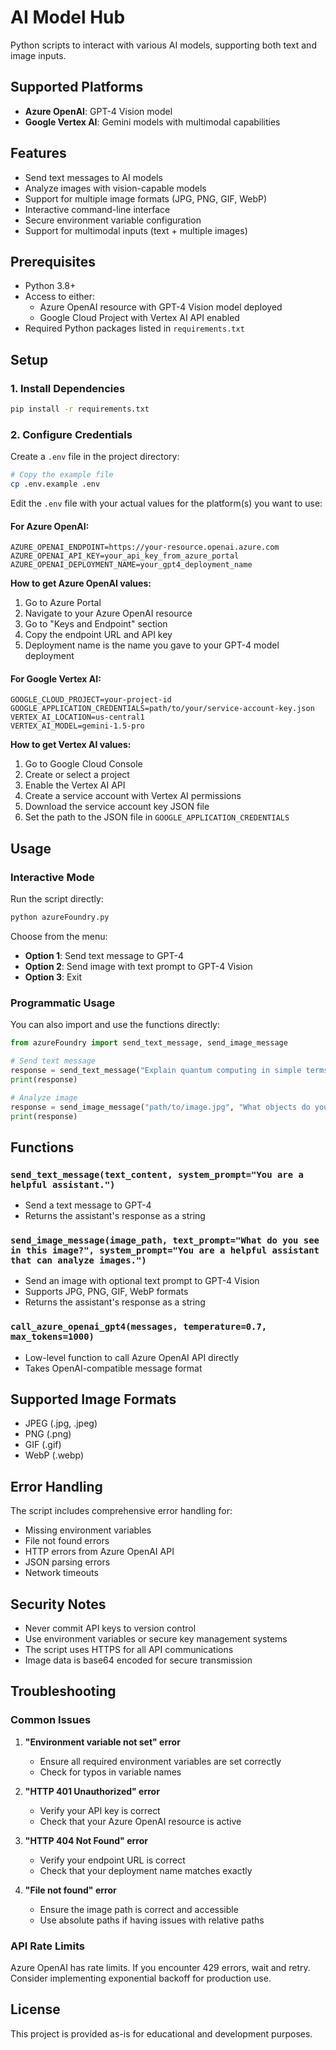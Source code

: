 # AI Model Hub

Python scripts to interact with various AI models, supporting both text and image inputs.

## Supported Platforms

- **Azure OpenAI**: GPT-4 Vision model
- **Google Vertex AI**: Gemini models with multimodal capabilities

## Features

- Send text messages to AI models
- Analyze images with vision-capable models
- Support for multiple image formats (JPG, PNG, GIF, WebP)
- Interactive command-line interface
- Secure environment variable configuration
- Support for multimodal inputs (text + multiple images)

## Prerequisites

- Python 3.8+
- Access to either:
  - Azure OpenAI resource with GPT-4 Vision model deployed
  - Google Cloud Project with Vertex AI API enabled
- Required Python packages listed in `requirements.txt`

## Setup

### 1. Install Dependencies

```bash
pip install -r requirements.txt
```

### 2. Configure Credentials

Create a `.env` file in the project directory:

```bash
# Copy the example file
cp .env.example .env
```

Edit the `.env` file with your actual values for the platform(s) you want to use:

#### For Azure OpenAI:
```
AZURE_OPENAI_ENDPOINT=https://your-resource.openai.azure.com
AZURE_OPENAI_API_KEY=your_api_key_from_azure_portal
AZURE_OPENAI_DEPLOYMENT_NAME=your_gpt4_deployment_name
```

**How to get Azure OpenAI values:**
1. Go to Azure Portal
2. Navigate to your Azure OpenAI resource
3. Go to "Keys and Endpoint" section
4. Copy the endpoint URL and API key
5. Deployment name is the name you gave to your GPT-4 model deployment

#### For Google Vertex AI:
```
GOOGLE_CLOUD_PROJECT=your-project-id
GOOGLE_APPLICATION_CREDENTIALS=path/to/your/service-account-key.json
VERTEX_AI_LOCATION=us-central1
VERTEX_AI_MODEL=gemini-1.5-pro
```

**How to get Vertex AI values:**
1. Go to Google Cloud Console
2. Create or select a project
3. Enable the Vertex AI API
4. Create a service account with Vertex AI permissions
5. Download the service account key JSON file
6. Set the path to the JSON file in `GOOGLE_APPLICATION_CREDENTIALS`

## Usage

### Interactive Mode

Run the script directly:

```bash
python azureFoundry.py
```

Choose from the menu:
- **Option 1**: Send text message to GPT-4
- **Option 2**: Send image with text prompt to GPT-4 Vision
- **Option 3**: Exit

### Programmatic Usage

You can also import and use the functions directly:

```python
from azureFoundry import send_text_message, send_image_message

# Send text message
response = send_text_message("Explain quantum computing in simple terms")
print(response)

# Analyze image
response = send_image_message("path/to/image.jpg", "What objects do you see in this image?")
print(response)
```

## Functions

### `send_text_message(text_content, system_prompt="You are a helpful assistant.")`
- Send a text message to GPT-4
- Returns the assistant's response as a string

### `send_image_message(image_path, text_prompt="What do you see in this image?", system_prompt="You are a helpful assistant that can analyze images.")`
- Send an image with optional text prompt to GPT-4 Vision
- Supports JPG, PNG, GIF, WebP formats
- Returns the assistant's response as a string

### `call_azure_openai_gpt4(messages, temperature=0.7, max_tokens=1000)`
- Low-level function to call Azure OpenAI API directly
- Takes OpenAI-compatible message format

## Supported Image Formats

- JPEG (.jpg, .jpeg)
- PNG (.png)
- GIF (.gif)
- WebP (.webp)

## Error Handling

The script includes comprehensive error handling for:
- Missing environment variables
- File not found errors
- HTTP errors from Azure OpenAI API
- JSON parsing errors
- Network timeouts

## Security Notes

- Never commit API keys to version control
- Use environment variables or secure key management systems
- The script uses HTTPS for all API communications
- Image data is base64 encoded for secure transmission

## Troubleshooting

### Common Issues

1. **"Environment variable not set" error**
   - Ensure all required environment variables are set correctly
   - Check for typos in variable names

2. **"HTTP 401 Unauthorized" error**
   - Verify your API key is correct
   - Check that your Azure OpenAI resource is active

3. **"HTTP 404 Not Found" error**
   - Verify your endpoint URL is correct
   - Check that your deployment name matches exactly

4. **"File not found" error**
   - Ensure the image path is correct and accessible
   - Use absolute paths if having issues with relative paths

### API Rate Limits

Azure OpenAI has rate limits. If you encounter 429 errors, wait and retry. Consider implementing exponential backoff for production use.

## License

This project is provided as-is for educational and development purposes.